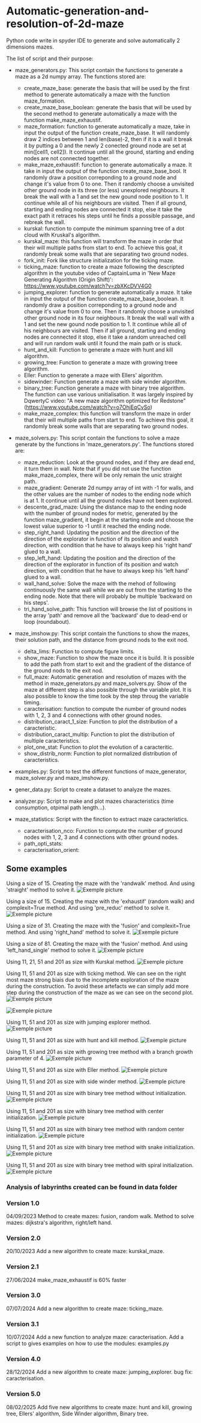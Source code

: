 # Automatic-generation-and-resolution-of-2d-maze
Python code write in spyder IDE to generate and solve automatically 2 dimensions mazes.

The list of script and their purpose:

  - maze_generators.py:
    This script contain the functions to generate a maze as a 2d numpy array. The functions stored are:
      - create_maze_base: generate the basis that will be used by the first method to generate automatically a maze with the function maze_formation.
      - create_maze_base_boolean: generate the basis that will be used by the second method to generate automatically a maze with the function make_maze_exhaustif.
      - maze_formation: function to generate automatically a maze, take in input the output of the function create_maze_base. It will randomly draw 2 indices between 1 and len(base)-2, then if it is a wall it break it by putting a 0 and the newly 2 conected ground node are set at min([cell1, cell2]). It continue until all the ground, starting and ending nodes are not connected together.
      - make_maze_exhaustif: function to generate automatically a maze. It take in input the output of the function create_maze_base_bool. It randomly draw a position correponding to a ground node and change it's value from 0 to one. Then it randomly choose a unvisited other ground node in its three (or less) unexplored neighbours. It break the wall with a 1 and set the new gound node position to 1. It continue while all of his neighbours are visited. Then if all ground, starting and ending nodes are connected it stop, else it take the exact path it retraces his steps until he finds a possible passage, and rebreak the wall.
      - kurskal: function to compute the minimum spanning tree of a dot cloud with Kruskal's algorithm.
      - kurskal_maze: this function will transform the maze in order that their will multiple paths from start to end. To achieve this goal, it randomly break some walls that are separating two ground nodes.
      - fork_init: Fork like structure initialization for the ticking maze.
      - ticking_maze: function to create a maze following the descripted algorithm in the youtube video of CaptainLuma in 'New Maze Generating Algorithm (Origin Shift)': https://www.youtube.com/watch?v=zbXKcDVV4G0
      - jumping_explorer: function to generate automatically a maze. It take in input the output of the function create_maze_base_boolean. It randomly draw a position correponding to a ground node and change it's value from 0 to one. Then it randomly choose a unvisited other ground node in its four neighbours. It break the wall wall with a 1 and set the new gound node position to 1. It continue while all of his neighbours are visited. Then if all ground, starting and ending nodes are connected it stop, else it take a random unreached cell and will run random walk until it found the main path or is stuck.
      - hunt_and_kill: Function to generate a maze with hunt and kill algorithm.
      - growing_tree: Function to generate a maze with growing treee algorithm.
      - Eller: Function to generate a maze with Ellers' algorithm.
      - sidewinder: Function generate a maze with side winder algorithm.
      - binary_tree: Function generate a maze with binary tree algorithm. The function can use various unitialisation. It was largely inspired by DqwertyC video: "A new maze algorithm optimized for Redstone" (https://www.youtube.com/watch?v=o7OhjEqCvSo)
      - make_maze_complex: this function will transform the maze in order that their will multiple paths from start to end. To achieve this goal, it randomly break some walls that are separating two ground nodes.


  - maze_solvers.py:
    This script contain the functions to solve a maze generate by the functions in 'maze_generators.py'. The functions stored are:
      - maze_reduction: Look at the ground nodes, and if they are dead end, it turn them in wall. Note that if you did not use the function make_maze_complex, there will be only remain the unic straight path.
      - maze_gradient: Generate 2d numpy array of int with -1 for walls, and the other values are the number of nodes to the ending node which is at 1. It continue until all the ground nodes have not been explored.
      - descente_grad_maze: Using the distance map to the ending node with the number of ground nodes for metric, generated by the function maze_gradient, it begin at the starting node and choose the lowest value superior to -1 until it reached the ending node.
      - step_right_hand: Updating the position and the direction of the direction of the explorator in function of its position and watch direction, with condition that he have to always keep his 'right hand' glued to a wall.
      - step_left_hand: Updating the position and the direction of the direction of the explorator in function of its position and watch direction, with condition that he have to always keep his 'left hand' glued to a wall.
      - wall_hand_solve: Solve the maze with the mehod of following continuously the same wall while we are out from the starting to the ending node. Note that there will probably be multiple 'backward on his steps'.
      - tri_hand_solve_path: This function will browse the list of positions in the array 'path' and remove all the 'backward' due to dead-end or loop (roundabout).

  - maze_imshow.py: 
    This script contain the functions to show the mazes, their solution path, and the distance from ground nods to the exit nod.
      - delta_lims: Function to compute figure limits.
      - show_maze: Function to show the maze once it is build. It is possible to add the path from start to exit and the gradient of the distance of the ground nods to the exit nod.
      - full_maze: Automatic generation and resolution of mazes with the method in maze_generators.py and maze_solvers.py. Show of the maze at different step is also possible through the variable plot. It is also possible to know the time took by the step throug the variable timing.
      - caracterisation: function to compute the number of ground nodes with 1, 2, 3 and 4 connections with other ground nodes.
      - distribution_caract_1_size: Function to plot the distribution of a caracteristic.
      - distribution_caract_multip: Function to plot the distribution of multiple caracteristics.
      - plot_one_stat: Function to plot the evolution of a caracteritic.
      - show_distrib_norm: Function to plot normalized distribution of caracteristics.



  - examples.py: Script to test the different functions of maze_generator, maze_solver.py and maze_imshow.py.

  - gener_data.py: Script to create a dataset to analyze the mazes.

  - analyzer.py: Script to make and plot mazes characteristics (time consumption, otpimal path length...).

  - maze_statistics: Script with the finction to extract maze caracteristics.
      - caracterisation_nco: Function to compute the number of ground nodes with 1, 2, 3 and 4 connections with other ground nodes.
      - path_opti_stats:
      - caracterisation_orient: 


## Some examples
Using a size of 15. Creating the maze with the 'randwalk' method. And using 'straight' method to solve it.
![Exemple picture](img/Exaustif_Straigth_Sz15.png)

Using a size of 15. Creating the maze with the 'exhaustif' (random walk) and complexit=True method. And using 'pre_reduc' method to solve it.
![Exemple picture](img/Exaustif_n_Complexe_PreReduc_Sz15.png)

Using a size of 31. Creating the maze with the 'fusion' and complexit=True method. And using 'right_hand' method to solve it.
![Exemple picture](img/Fusion_n_Complexe_RH_Sz31.png)

Using a size of 81. Creating the maze with the 'fusion' method. And using 'left_hand_single' method to solve it.
![Exemple picture](img/Fusion_LHSingle_Sz81.png)

Using 11, 21, 51 and 201 as size with Kurskal method.
![Exemple picture](img/kurskal_11_21_51_201.png)

Using 11, 51 and 201 as size with ticking method.
We can see on the right most maze strong biais due to the incomplete exploration of the maze during the construction. To avoid these artefacts we can simply add more step during the construction of the maze as we can see on the second plot.
![Exemple picture](img/ticking_11_51_201_biais.png)

![Exemple picture](img/ticking_201_unbiais.png)


Using 11, 51 and 201 as size with jumping explorer method.
![Exemple picture](img/jumper_11_51_201.png)


Using 11, 51 and 201 as size with hunt and kill method.
![Exemple picture](img/hunter_11_51_201.png)


Using 11, 51 and 201 as size with growing tree method with a branch growth parameter of 4.
![Exemple picture](img/grower_11_51_201.png)


Using 11, 51 and 201 as size with Eller method.
![Exemple picture](img/Eller_11_51_201.png)


Using 11, 51 and 201 as size with side winder method.
![Exemple picture](img/sidewinder_11_51_201.png)


Using 11, 51 and 201 as size with binary tree method without initialization.
![Exemple picture](img/bintree_11_51_201.png)


Using 11, 51 and 201 as size with binary tree method with center initialization.
![Exemple picture](img/bintree_center_11_51_201.png)


Using 11, 51 and 201 as size with binary tree method with random center initialization.
![Exemple picture](img/bintree_randcent_11_51_201.png)


Using 11, 51 and 201 as size with binary tree method with snake initialization.
![Exemple picture](img/bintree_snake_11_51_201.png)


Using 11, 51 and 201 as size with binary tree method with spiral initialization.
![Exemple picture](img/bintree_spiral_11_51_201.png)



### Analysis of labyrinths created can be found in data folder


### Version 1.0
04/09/2023
Method to create mazes: fusion, random walk.
Method to solve mazes: dijkstra's algorithm, right/left hand.

### Version 2.0
20/10/2023
Add a new algorithm to create maze: kurskal_maze.

### Version 2.1
27/06/2024
make_maze_exhaustif is 60% faster

### Version 3.0
07/07/2024
Add a new algorithm to create maze: ticking_maze.

### Version 3.1
10/07/2024
Add a new function to analyze maze: caracterisation.
Add a script to gives examples on how to use the modules: examples.py

### Version 4.0
28/12/2024
Add a new algorithm to create maze: jumping_explorer.
bug fix: caracterisation.

### Version 5.0
08/02/2025
Add five new algorithms to create maze: hunt and kill, growing tree, Ellers' algorithm, Side Winder algorithm, Binary tree.
